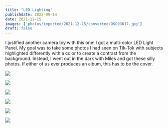 ```yaml
---
title: "LED Lighting"
publishdate: 2022-09-14
date: 2021-12-15
images: ['photos/imported/2021-12-15/converted/DSC03617.jpg']
draft: false
---
```


I justified another camera toy with this one!  I got a multi-color LED Light Panel.  My goal was to take some photos I had seen on Tik-Tok with subjects highlighted differently with a color to create a contrast from the background.  Instead, I went out in the dark with Miles and got these silly photos.  If either of us ever produces an album, this has to be the cover.

![](photos/imported/2021-12-15/converted/DSC03614.jpg)

![](photos/imported/2021-12-15/converted/DSC03616.jpg)

![](photos/imported/2021-12-15/converted/DSC03617.jpg)

![](photos/imported/2021-12-15/converted/DSC03620.jpg)

![](photos/imported/2021-12-15/converted/DSC03623.jpg)

![](photos/imported/2021-12-15/converted/DSC03638.jpg)

